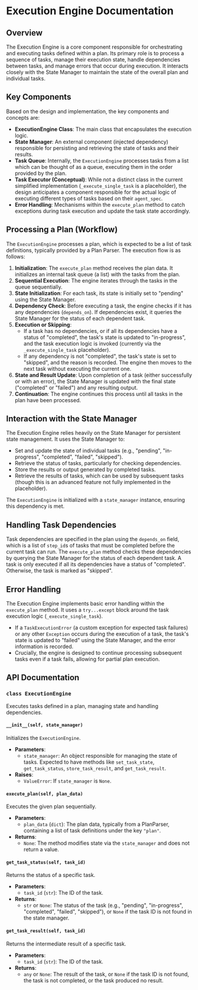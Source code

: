 # Execution Engine Documentation

## Overview

The Execution Engine is a core component responsible for orchestrating and executing tasks defined within a plan. Its primary role is to process a sequence of tasks, manage their execution state, handle dependencies between tasks, and manage errors that occur during execution. It interacts closely with the State Manager to maintain the state of the overall plan and individual tasks.

## Key Components

Based on the design and implementation, the key components and concepts are:

* **ExecutionEngine Class**: The main class that encapsulates the execution logic.
* **State Manager**: An external component (injected dependency) responsible for persisting and retrieving the state of tasks and their results.
* **Task Queue**: Internally, the `ExecutionEngine` processes tasks from a list which can be thought of as a queue, executing them in the order provided by the plan.
* **Task Executor (Conceptual)**: While not a distinct class in the current simplified implementation (`_execute_single_task` is a placeholder), the design anticipates a component responsible for the actual logic of executing different types of tasks based on their `agent_spec`.
* **Error Handling**: Mechanisms within the `execute_plan` method to catch exceptions during task execution and update the task state accordingly.

## Processing a Plan (Workflow)

The `ExecutionEngine` processes a plan, which is expected to be a list of task definitions, typically provided by a Plan Parser. The execution flow is as follows:

1. **Initialization**: The `execute_plan` method receives the plan data. It initializes an internal task queue (a list) with the tasks from the plan.
2. **Sequential Execution**: The engine iterates through the tasks in the queue sequentially.
3. **State Initialization**: For each task, its state is initially set to "pending" using the State Manager.
4. **Dependency Check**: Before executing a task, the engine checks if it has any dependencies (`depends_on`). If dependencies exist, it queries the State Manager for the status of each dependent task.
5. **Execution or Skipping**:
    * If a task has no dependencies, or if all its dependencies have a status of "completed", the task's state is updated to "in-progress", and the task execution logic is invoked (currently via the `_execute_single_task` placeholder).
    * If any dependency is not "completed", the task's state is set to "skipped", and the reason is recorded. The engine then moves to the next task without executing the current one.
6. **State and Result Update**: Upon completion of a task (either successfully or with an error), the State Manager is updated with the final state ("completed" or "failed") and any resulting output.
7. **Continuation**: The engine continues this process until all tasks in the plan have been processed.

## Interaction with the State Manager

The Execution Engine relies heavily on the State Manager for persistent state management. It uses the State Manager to:

* Set and update the state of individual tasks (e.g., "pending", "in-progress", "completed", "failed", "skipped").
* Retrieve the status of tasks, particularly for checking dependencies.
* Store the results or output generated by completed tasks.
* Retrieve the results of tasks, which can be used by subsequent tasks (though this is an advanced feature not fully implemented in the placeholder).

The `ExecutionEngine` is initialized with a `state_manager` instance, ensuring this dependency is met.

## Handling Task Dependencies

Task dependencies are specified in the plan using the `depends_on` field, which is a list of `step_id`s of tasks that must be completed before the current task can run. The `execute_plan` method checks these dependencies by querying the State Manager for the status of each dependent task. A task is only executed if all its dependencies have a status of "completed". Otherwise, the task is marked as "skipped".

## Error Handling

The Execution Engine implements basic error handling within the `execute_plan` method. It uses a `try...except` block around the task execution logic (`_execute_single_task`).

* If a `TaskExecutionError` (a custom exception for expected task failures) or any other `Exception` occurs during the execution of a task, the task's state is updated to "failed" using the State Manager, and the error information is recorded.
* Crucially, the engine is designed to continue processing subsequent tasks even if a task fails, allowing for partial plan execution.

## API Documentation

### `class ExecutionEngine`

Executes tasks defined in a plan, managing state and handling dependencies.

#### `__init__(self, state_manager)`

Initializes the `ExecutionEngine`.

* **Parameters**:
  * `state_manager`: An object responsible for managing the state of tasks. Expected to have methods like `set_task_state`, `get_task_status`, `store_task_result`, and `get_task_result`.
* **Raises**:
  * `ValueError`: If `state_manager` is `None`.

#### `execute_plan(self, plan_data)`

Executes the given plan sequentially.

* **Parameters**:
  * `plan_data` (`dict`): The plan data, typically from a PlanParser, containing a list of task definitions under the key `"plan"`.
* **Returns**:
  * `None`: The method modifies state via the `state_manager` and does not return a value.

#### `get_task_status(self, task_id)`

Returns the status of a specific task.

* **Parameters**:
  * `task_id` (`str`): The ID of the task.
* **Returns**:
  * `str` or `None`: The status of the task (e.g., "pending", "in-progress", "completed", "failed", "skipped"), or `None` if the task ID is not found in the state manager.

#### `get_task_result(self, task_id)`

Returns the intermediate result of a specific task.

* **Parameters**:
  * `task_id` (`str`): The ID of the task.
* **Returns**:
  * `any` or `None`: The result of the task, or `None` if the task ID is not found, the task is not completed, or the task produced no result.
